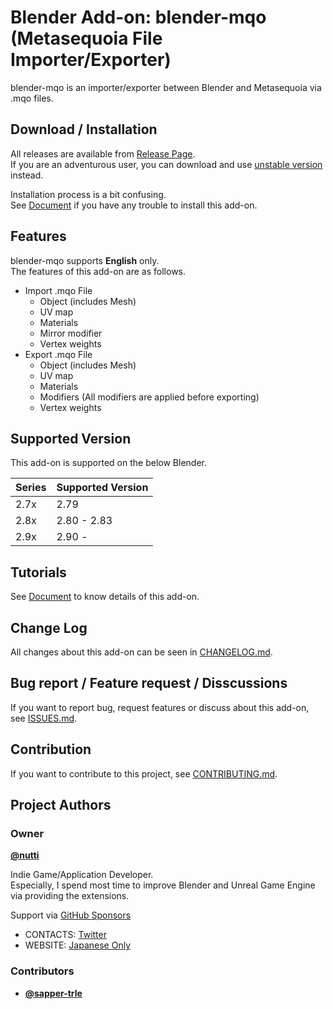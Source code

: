 # Blender Add-on: blender-mqo (Metasequoia File Importer/Exporter)

blender-mqo is an importer/exporter between Blender and Metasequoia via .mqo files.


## Download / Installation

All releases are available from [Release Page](https://github.com/nutti/blender-mqo/releases).  
If you are an adventurous user, you can download and use [unstable version](https://github.com/nutti/blender-mqo/archive/master.zip) instead.

Installation process is a bit confusing.  
See [Document](docs/installation.md) if you have any trouble to install this add-on.


## Features

blender-mqo supports **English** only.  
The features of this add-on are as follows.

* Import .mqo File
  * Object (includes Mesh)
  * UV map
  * Materials
  * Mirror modifier
  * Vertex weights
* Export .mqo File
  * Object (includes Mesh)
  * UV map
  * Materials
  * Modifiers (All modifiers are applied before exporting)
  * Vertex weights


## Supported Version

This add-on is supported on the below Blender.

|Series|Supported Version|
|---|---|
|2.7x|2.79|
|2.8x|2.80 - 2.83|
|2.9x|2.90 -|


## Tutorials

See [Document](docs/tutorial.md) to know details of this add-on.


## Change Log

All changes about this add-on can be seen in [CHANGELOG.md](CHANGELOG.md).


## Bug report / Feature request / Disscussions

If you want to report bug, request features or discuss about this add-on, see [ISSUES.md](ISSUES.md).


## Contribution

If you want to contribute to this project, see [CONTRIBUTING.md](CONTRIBUTING.md).


## Project Authors


### Owner

[**@nutti**](https://github.com/nutti)

Indie Game/Application Developer.  
Especially, I spend most time to improve Blender and Unreal Game Engine via providing the extensions.

Support via [GitHub Sponsors](https://github.com/sponsors/nutti)

* CONTACTS: [Twitter](https://twitter.com/nutti__)
* WEBSITE: [Japanese Only](https://colorful-pico.net/)


### Contributors

* [**@sapper-trle**](https://github.com/sapper-trle)

